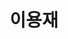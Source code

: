 ---
layout: page
title: 이용재
description: M.S
img: /assets/img/이용재.jpg
importance: 2024
category: current
redirect: https://yongzzai.com
---
